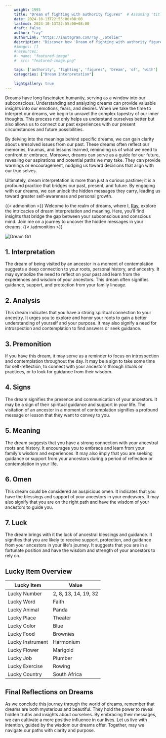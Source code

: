 ```yaml
---
    weight: 1995
    title: "Dream of fighting with authority figures"  # Assuming 'title' column exists
    date: 2024-10-13T22:55:00+08:00
    lastmod: 2024-10-13T22:55:00+08:00
    draft: false
    author: "ray"
    authorLink: "https://instagram.com/ray._.atelier"
    description: "Discover how 'Dream of fighting with authority figures' can interpret your future and uncover its significant meanings in your life."
    #images: []
    #resources:
    #- name: "featured-image"
    #  src: "featured-image.png"
    
    tags: ['authority', 'fighting', 'figures', 'Dream', 'of', 'with']
    categories: ["Dream Interpretation"]
    
    lightgallery: true
---
```

    
Dreams have long fascinated humanity, serving as a window into our subconscious. Understanding and analyzing dreams can provide valuable insights into our emotions, fears, and desires. When we take the time to interpret our dreams, we begin to unravel the complex tapestry of our inner thoughts. This process not only helps us understand ourselves better but also allows us to connect our past experiences with our present circumstances and future possibilities.

By delving into the meanings behind specific dreams, we can gain clarity about unresolved issues from our past. These dreams often reflect our memories, traumas, and lessons learned, reminding us of what we need to confront or embrace. Moreover, dreams can serve as a guide for our future, revealing our aspirations and potential paths we may take. They can provide warnings or encouragement, nudging us toward decisions that align with our true selves.

Ultimately, dream interpretation is more than just a curious pastime; it is a profound practice that bridges our past, present, and future. By engaging with our dreams, we can unlock the hidden messages they carry, leading us toward greater self-awareness and personal growth.

{{< admonition >}}
Welcome to the realm of dreams, where I, [Ray](https://instagram.com/ray._.atelier), explore the intricacies of dream interpretation and meaning. Here, you’ll find insights that bridge the gap between your subconscious and conscious mind. Join me on a journey to uncover the hidden messages in your dreams.
{{< /admonition >}}

![Dream Grl](https://cdn.pixabay.com/photo/2017/11/02/03/35/gothic-2910057_1280.jpg "Dream Grl")

## 1. Interpretation
 The dream of being visited by an ancestor in a moment of contemplation suggests a deep connection to your roots, personal history, and ancestry. It may symbolize the need to reflect on your past and learn from the experiences and wisdom of your ancestors. This dream often signifies guidance, support, and protection from your family lineage.

## 2. Analysis
 This dream indicates that you have a strong spiritual connection to your ancestry. It urges you to explore and honor your roots to gain a better understanding of yourself and your purpose. It may also signify a need for introspection and contemplation to find answers or seek guidance.

## 3. Premonition
 If you have this dream, it may serve as a reminder to focus on introspection and contemplation throughout the day. It may be a sign to take some time for self-reflection, to connect with your ancestors through rituals or practices, or to look for guidance from their wisdom.

## 4. Signs
 The dream signifies the presence and communication of your ancestors. It may be a sign of their spiritual guidance and support in your life. The visitation of an ancestor in a moment of contemplation signifies a profound message or lesson that they want to convey to you.

## 5. Meaning
 The dream suggests that you have a strong connection with your ancestral roots and history. It encourages you to embrace and learn from your family's wisdom and experiences. It may also imply that you are seeking guidance or support from your ancestors during a period of reflection or contemplation in your life.

## 6. Omen
 This dream could be considered an auspicious omen. It indicates that you have the blessings and support of your ancestors in your endeavors. It may also signify that you are on the right path and have the wisdom of your ancestors to guide you.

## 7. Luck
 The dream brings with it the luck of ancestral blessings and guidance. It signifies that you are likely to receive support, protection, and guidance from your ancestors in your life's journey. It suggests that you are in a fortunate position and have the wisdom and strength of your ancestors to rely on.

## Lucky Item Overview
| Lucky Item          | Value              |
|---------------|--------------------|
| Lucky Number        | 2, 8, 13, 14, 19, 32  |
| Lucky Word          | Faith |
| Lucky Animal        | Panda |
| Lucky Place         | Theater     |
| Lucky Color         | Blue     |
| Lucky Food          | Brownies      |
| Lucky Instrument    | Harmonium |
| Lucky Flower        | Marigold    |
| Lucky Job           | Plumber       |
| Lucky Exercise      | Rowing  |
| Lucky Country       | South Africa    |


##  Final Reflections on Dreams

As we conclude this journey through the world of dreams, remember that dreams are both mysterious and beautiful. They hold the power to reveal hidden truths and insights about ourselves. By embracing their messages, we can cultivate a more positive influence in our lives. Let us live with intention, guided by the wisdom our dreams offer. Together, may we navigate our paths with clarity and purpose.

